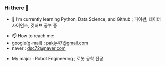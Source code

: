 ### Hi there 👋

<!-- 
**JustinP2023/JustinP2023** is a ✨ _special_ ✨ repository because its `README.md` (this file) appears on your GitHub profile.

Here are some ideas to get you started: -->


<!-- - 🔭 I’m currently working on ...  -->
- 🌱 I’m currently learning Python, Data Science, and Github  ; 파이썬, 데이터 사이언스, 깃허브 공부 중
<!-- - 👯 I’m looking to collaborate on ...
- 🤔 I’m looking for help with ...
<!-- - 💬 Ask me about ... -->
- 📫 How to reach me:
 - google(g-mail) : pakjy47@gmail.com
 - naver : dsc72@naver.com
<!-- - 😄 Pronouns: ... 
- ⚡ Fun fact: ... -->
- My major : Robot Engineering  ; 로봇 공학 전공
